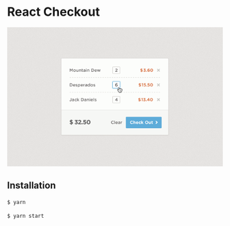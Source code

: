 # React Checkout 

![Design for react basket](./react-basket.png "Design for react basket")

## Installation

```
$ yarn

$ yarn start
```

